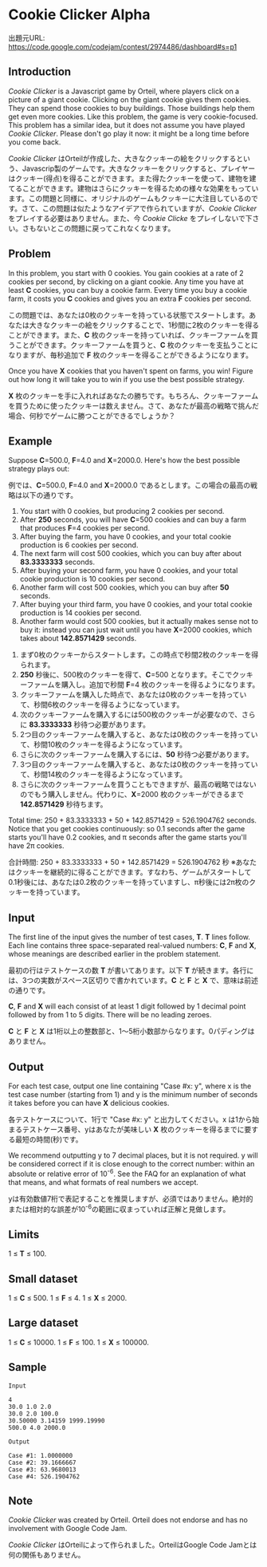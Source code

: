 # Cookie Clicker Alpha

出題元URL: https://code.google.com/codejam/contest/2974486/dashboard#s=p1

## Introduction

*Cookie Clicker* is a Javascript game by Orteil, where players click on a picture of a giant cookie. Clicking on the giant cookie gives them cookies. They can spend those cookies to buy buildings. Those buildings help them get even more cookies. Like this problem, the game is very cookie-focused. This problem has a similar idea, but it does not assume you have played *Cookie Clicker*. Please don't go play it now: it might be a long time before you come back.

*Cookie Clicker* はOrteilが作成した、大きなクッキーの絵をクリックするという、Javascrip製のゲームです。大きなクッキーをクリックすると、プレイヤーはクッキー(得点)を得ることができます。また得たクッキーを使って、建物を建てることができます。建物はさらにクッキーを得るための様々な効果をもっています。この問題と同様に、オリジナルのゲームもクッキーに大注目しているのです。さて、この問題は似たようなアイデアで作られていますが、*Cookie Clicker* をプレイする必要はありません。また、今 *Cookie Clicke* をプレイしないで下さい。さもないとこの問題に戻ってこれなくなります。

## Problem

In this problem, you start with 0 cookies. You gain cookies at a rate of 2 cookies per second, by clicking on a giant cookie. Any time you have at least **C** cookies, you can buy a cookie farm. Every time you buy a cookie farm, it costs you **C** cookies and gives you an extra **F** cookies per second.

この問題では、あなたは0枚のクッキーを持っている状態でスタートします。あなたは大きなクッキーの絵をクリックすることで、1秒間に2枚のクッキーを得ることができます。また、**C** 枚のクッキーを持っていれば、クッキーファームを買うことができます。クッキーファームを買うと、**C** 枚のクッキーを支払うことになりますが、毎秒追加で **F** 枚のクッキーを得ることができるようになります。

Once you have **X** cookies that you haven't spent on farms, you win! Figure out how long it will take you to win if you use the best possible strategy.

**X** 枚のクッキーを手に入れればあなたの勝ちです。もちろん、クッキーファームを買うために使ったクッキーは数えません。さて、あなたが最高の戦略で挑んだ場合、何秒でゲームに勝つことができるでしょうか？

## Example

Suppose **C**=500.0, **F**=4.0 and **X**=2000.0. Here's how the best possible strategy plays out:

例では、**C**=500.0, **F**=4.0 and **X**=2000.0 であるとします。この場合の最高の戦略は以下の通りです。

1. You start with 0 cookies, but producing 2 cookies per second.
2. After **250** seconds, you will have **C**=500 cookies and can buy a farm that produces **F**=4 cookies per second.
3. After buying the farm, you have 0 cookies, and your total cookie production is 6 cookies per second.
4. The next farm will cost 500 cookies, which you can buy after about **83.3333333** seconds.
5. After buying your second farm, you have 0 cookies, and your total cookie production is 10 cookies per second.
6. Another farm will cost 500 cookies, which you can buy after **50** seconds.
7. After buying your third farm, you have 0 cookies, and your total cookie production is 14 cookies per second.
8. Another farm would cost 500 cookies, but it actually makes sense not to buy it: instead you can just wait until you have **X**=2000 cookies, which takes about **142.8571429** seconds.

<!-- Breaking numbered list! -->

1. まず0枚のクッキーからスタートします。この時点で秒間2枚のクッキーを得られます。
2. **250** 秒後に、500枚のクッキーを得て、**C**=500 となります。そこでクッキーファームを購入し。追加で秒間 **F**=4 枚のクッキーを得るようになります。
3. クッキーファームを購入した時点で、あなたは0枚のクッキーを持っていて、秒間6枚のクッキーを得るようになっています。
4. 次のクッキーファームを購入するには500枚のクッキーが必要なので、さらに **83.3333333** 秒待つ必要があります。
5. 2つ目のクッキーファームを購入すると、あなたは0枚のクッキーを持っていて、秒間10枚のクッキーを得るようになっています。
6. さらに次のクッキーファームを購入するには、**50** 秒待つ必要があります。
7. 3つ目のクッキーファームを購入すると、あなたは0枚のクッキーを持っていて、秒間14枚のクッキーを得るようになっています。
8. さらに次のクッキーファームを買うこともできますが、最高の戦略ではないのでもう購入しません。代わりに、**X**=2000 枚のクッキーができるまで **142.8571429** 秒待ちます。

Total time: 250 + 83.3333333 + 50 + 142.8571429 = 526.1904762 seconds.
Notice that you get cookies continuously: so 0.1 seconds after the game starts you'll have 0.2 cookies, and π seconds after the game starts you'll have 2π cookies.

合計時間: 250 + 83.3333333 + 50 + 142.8571429 = 526.1904762 秒
※あなたはクッキーを継続的に得ることができます。すなわち、ゲームがスタートして0.1秒後には、あなたは0.2枚のクッキーを持っていますし、π秒後には2π枚のクッキーを持っています。

## Input

The first line of the input gives the number of test cases, **T**. **T** lines follow. Each line contains three space-separated real-valued numbers: **C**, **F** and **X**, whose meanings are described earlier in the problem statement.

最初の行はテストケースの数 **T** が書いてあります。以下 **T** が続きます。各行には、3つの実数がスペース区切りで書かれています。**C** と **F** と **X** で、意味は前述の通りです。

**C**, **F** and **X** will each consist of at least 1 digit followed by 1 decimal point followed by from 1 to 5 digits. There will be no leading zeroes.

**C** と **F** と **X** は1桁以上の整数部と、1～5桁小数部からなります。0パディングはありません。

## Output

For each test case, output one line containing "Case #x: y", where x is the test case number (starting from 1) and y is the minimum number of seconds it takes before you can have **X** delicious cookies.

各テストケースについて、1行で "Case #x: y" と出力してください。x は1から始まるテストケース番号、yはあなたが美味しい **X** 枚のクッキーを得るまでに要する最短の時間(秒)です。

We recommend outputting y to 7 decimal places, but it is not required. y will be considered correct if it is close enough to the correct number: within an absolute or relative error of 10<sup>-6</sup>. See the FAQ for an explanation of what that means, and what formats of real numbers we accept.

yは有効数値7桁で表記することを推奨しますが、必須ではありません。絶対的または相対的な誤差が10<sup>-6</sup>の範囲に収まっていれば正解と見做します。

## Limits

1 ≤ **T** ≤ 100.

## Small dataset

1 ≤ **C** ≤ 500.
1 ≤ **F** ≤ 4.
1 ≤ **X** ≤ 2000.

## Large dataset

1 ≤ **C** ≤ 10000.
1 ≤ **F** ≤ 100.
1 ≤ **X** ≤ 100000.

## Sample

```
Input 

4
30.0 1.0 2.0
30.0 2.0 100.0
30.50000 3.14159 1999.19990
500.0 4.0 2000.0

Output

Case #1: 1.0000000
Case #2: 39.1666667
Case #3: 63.9680013
Case #4: 526.1904762
```

## Note

*Cookie Clicker* was created by Orteil. Orteil does not endorse and has no involvement with Google Code Jam.

*Cookie Clicker* はOrteilによって作られました。OrteilはGoogle Code Jamとは何の関係もありません。
